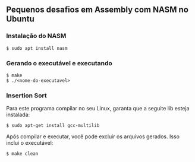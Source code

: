 ## Pequenos desafios em Assembly com NASM no Ubuntu
### Instalação do NASM
```
$ sudo apt install nasm
```
### Gerando o executável e executando
```
$ make
$ ./<nome-do-executavel>
```

### Insertion Sort
Para este programa compilar no seu Linux, garanta que a seguite lib esteja instalada:
```
$ sudo apt-get install gcc-multilib
```

Após compilar e executar, você pode excluir os arquivos gerados. Isso inclui o executável:
```
$ make clean
```
